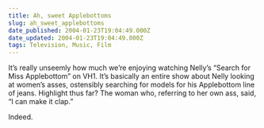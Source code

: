 ```yaml
---
title: Ah, sweet Applebottoms
slug: ah_sweet_applebottoms
date_published: 2004-01-23T19:04:49.000Z
date_updated: 2004-01-23T19:04:49.000Z
tags: Television, Music, Film
---
```


It’s really unseemly how much we’re enjoying watching Nelly’s “Search for Miss Applebottom” on VH1. It’s basically an entire show about Nelly looking at women’s asses, ostensibly searching for models for his Applebottom line of jeans. Highlight thus far? The woman who, referring to her own ass, said, “I can make it clap.”

Indeed.

